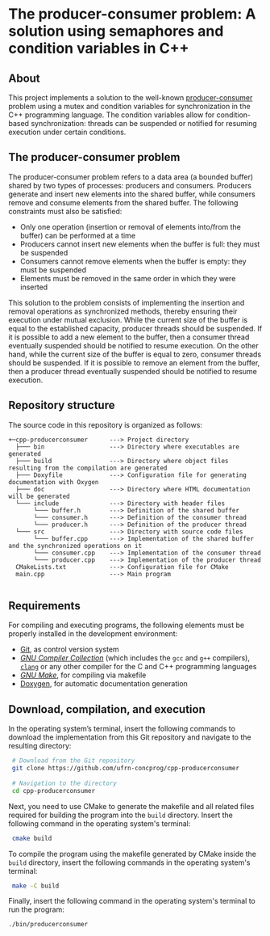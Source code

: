 # The producer-consumer problem: A solution using semaphores and condition variables in C++

## About 
This project implements a solution to the well-known [producer-consumer](https://en.wikipedia.org/wiki/Producer–consumer_problem) problem using a mutex and condition variables for synchronization in the C++ programming language. The condition variables allow for condition-based synchronization: threads can be suspended or notified for resuming execution under certain conditions.

## The producer-consumer problem
The producer-consumer problem refers to a data area (a bounded buffer) shared by two types of processes: producers and consumers. Producers generate and insert new elements into the shared buffer, while consumers remove and consume elements from the shared buffer. The following constraints must also be satisfied:

* Only one operation (insertion or removal of elements into/from the buffer) can be performed at a time
* Producers cannot insert new elements when the buffer is full: they must be suspended
* Consumers cannot remove elements when the buffer is empty: they must be suspended
* Elements must be removed in the same order in which they were inserted

This solution to the problem consists of implementing the insertion and removal operations as synchronized methods, thereby ensuring their execution under mutual exclusion. While the current size of the buffer is equal to the established capacity, producer threads should be suspended. If it is possible to add a new element to the buffer, then a consumer thread eventually suspended should be notified to resume execution. On the other hand, while the current size of the buffer is equal to zero, consumer threads should be suspended. If it is possible to remove an element from the buffer, then a producer thread eventually suspended should be notified to resume execution.

## Repository structure
The source code in this repository is organized as follows:

```
+─cpp-producerconsumer      ---> Project directory
  ├─── bin                  ---> Directory where executables are generated
  ├─── build                ---> Directory where object files resulting from the compilation are generated
  ├─── Doxyfile             ---> Configuration file for generating documentation with Oxygen
  ├─── doc                  ---> Directory where HTML documentation will be generated
  └─── include              ---> Directory with header files
       └─── buffer.h        ---> Definition of the shared buffer
       └─── consumer.h      ---> Definition of the consumer thread
       └─── producer.h      ---> Definition of the producer thread
  └─── src                  ---> Directory with source code files
       └─── buffer.cpp      ---> Implementation of the shared buffer and the synchronized operations on it
       └─── consumer.cpp    ---> Implementation of the consumer thread
       └─── producer.cpp    ---> Implementation of the producer thread
  CMakeLists.txt            ---> Configuration file for CMake
  main.cpp                  ---> Main program
    
```

## Requirements

For compiling and executing programs, the following elements must be properly installed in the development environment:

- [Git](https://git-scm.com), as control version system
- [*GNU Compiler Collection*](https://gcc.gnu.org) (which includes the `gcc` and `g++` compilers), [`clang`](https://clang.llvm.org/) or any other compiler for the C and C++ programming languages
- [*GNU Make*](https://www.gnu.org/software/make/), for compiling via makefile
- [Doxygen](https://www.doxygen.nl), for automatic documentation generation

## Download, compilation, and execution

In the operating system’s terminal, insert the following commands to download the implementation from this Git repository and navigate to the resulting directory:

```bash
 # Download from the Git repository
 git clone https://github.com/ufrn-concprog/cpp-producerconsumer
 
 # Navigation to the directory
 cd cpp-producerconsumer
```

Next, you need to use CMake to generate the makefile and all related files required for building the program into the `build` directory. Insert the following command in the operating system's terminal:

```bash
 cmake build
```

To compile the program using the makefile generated by CMake inside the `build` directory, insert the following commands in the operating system's terminal:

```bash
 make -C build
```

Finally, insert the following command in the operating system's terminal to run the program:

```bash
./bin/producerconsumer
